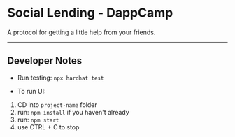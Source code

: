 # Social Lending - DappCamp 


A protocol for getting a little help from your friends.

---
## Developer Notes

* Run testing: `npx hardhat test`

* To run UI:

1) CD into `project-name` folder
2) run: `npm install` if you haven't already 
3) run: `npm start`
4) use CTRL + C to stop